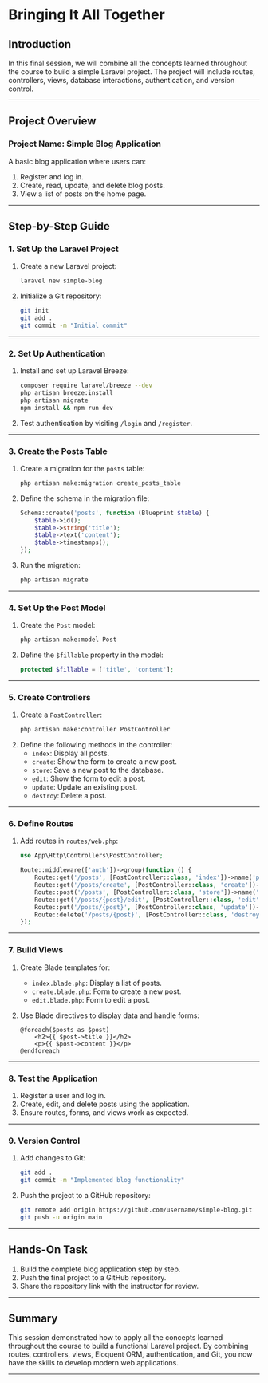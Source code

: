 
# Bringing It All Together

## Introduction
In this final session, we will combine all the concepts learned throughout the course to build a simple Laravel project. The project will include routes, controllers, views, database interactions, authentication, and version control.

---

## Project Overview
### **Project Name**: Simple Blog Application
A basic blog application where users can:
1. Register and log in.
2. Create, read, update, and delete blog posts.
3. View a list of posts on the home page.

---

## Step-by-Step Guide

### 1. **Set Up the Laravel Project**
1. Create a new Laravel project:
   ```bash
   laravel new simple-blog
   ```
2. Initialize a Git repository:
   ```bash
   git init
   git add .
   git commit -m "Initial commit"
   ```

---

### 2. **Set Up Authentication**
1. Install and set up Laravel Breeze:
   ```bash
   composer require laravel/breeze --dev
   php artisan breeze:install
   php artisan migrate
   npm install && npm run dev
   ```
2. Test authentication by visiting `/login` and `/register`.

---

### 3. **Create the Posts Table**
1. Create a migration for the `posts` table:
   ```bash
   php artisan make:migration create_posts_table
   ```
2. Define the schema in the migration file:
   ```php
   Schema::create('posts', function (Blueprint $table) {
       $table->id();
       $table->string('title');
       $table->text('content');
       $table->timestamps();
   });
   ```
3. Run the migration:
   ```bash
   php artisan migrate
   ```

---

### 4. **Set Up the Post Model**
1. Create the `Post` model:
   ```bash
   php artisan make:model Post
   ```
2. Define the `$fillable` property in the model:
   ```php
   protected $fillable = ['title', 'content'];
   ```

---

### 5. **Create Controllers**
1. Create a `PostController`:
   ```bash
   php artisan make:controller PostController
   ```
2. Define the following methods in the controller:
   - `index`: Display all posts.
   - `create`: Show the form to create a new post.
   - `store`: Save a new post to the database.
   - `edit`: Show the form to edit a post.
   - `update`: Update an existing post.
   - `destroy`: Delete a post.

---

### 6. **Define Routes**
1. Add routes in `routes/web.php`:
   ```php
   use App\Http\Controllers\PostController;

   Route::middleware(['auth'])->group(function () {
       Route::get('/posts', [PostController::class, 'index'])->name('posts.index');
       Route::get('/posts/create', [PostController::class, 'create'])->name('posts.create');
       Route::post('/posts', [PostController::class, 'store'])->name('posts.store');
       Route::get('/posts/{post}/edit', [PostController::class, 'edit'])->name('posts.edit');
       Route::put('/posts/{post}', [PostController::class, 'update'])->name('posts.update');
       Route::delete('/posts/{post}', [PostController::class, 'destroy'])->name('posts.destroy');
   });
   ```

---

### 7. **Build Views**
1. Create Blade templates for:
   - `index.blade.php`: Display a list of posts.
   - `create.blade.php`: Form to create a new post.
   - `edit.blade.php`: Form to edit a post.

2. Use Blade directives to display data and handle forms:
   ```blade
   @foreach($posts as $post)
       <h2>{{ $post->title }}</h2>
       <p>{{ $post->content }}</p>
   @endforeach
   ```

---

### 8. **Test the Application**
1. Register a user and log in.
2. Create, edit, and delete posts using the application.
3. Ensure routes, forms, and views work as expected.

---

### 9. **Version Control**
1. Add changes to Git:
   ```bash
   git add .
   git commit -m "Implemented blog functionality"
   ```
2. Push the project to a GitHub repository:
   ```bash
   git remote add origin https://github.com/username/simple-blog.git
   git push -u origin main
   ```

---

## Hands-On Task
1. Build the complete blog application step by step.
2. Push the final project to a GitHub repository.
3. Share the repository link with the instructor for review.

---

## Summary
This session demonstrated how to apply all the concepts learned throughout the course to build a functional Laravel project. By combining routes, controllers, views, Eloquent ORM, authentication, and Git, you now have the skills to develop modern web applications.

---

